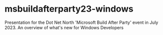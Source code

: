 # msbuildafterparty23-windows
Presentation for the Dot Net North 'Microsoft Build After Party' event in July 2023. An overview of what's new for Windows Developers
